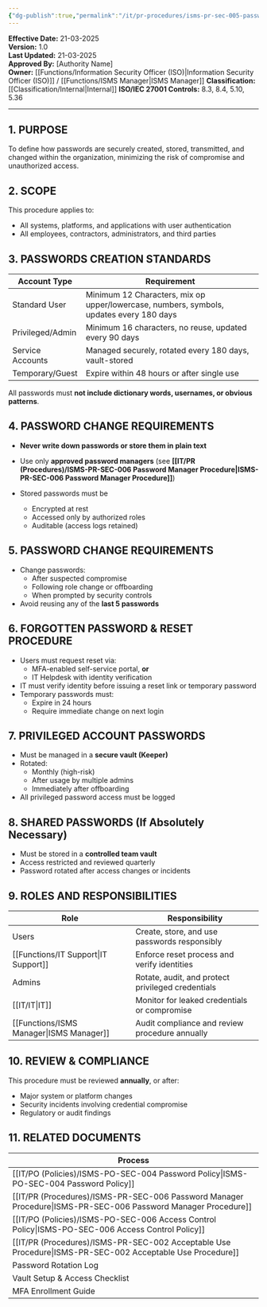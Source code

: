 ```yaml
---
{"dg-publish":true,"permalink":"/it/pr-procedures/isms-pr-sec-005-password-management-procedure/","tags":["password","procedure"],"noteIcon":"default"}
---
```


**Effective Date:** 21-03-2025  
**Version:** 1.0  
**Last Updated:** 21-03-2025  
**Approved By:** [Authority Name]  
**Owner:** [[Functions/Information Security Officer (ISO)\|Information Security Officer (ISO)]] / [[Functions/ISMS Manager\|ISMS Manager]]
**Classification:** [[Classification/Internal\|Internal]]
**ISO/IEC 27001 Controls:** 8.3, 8.4, 5.10, 5.36

---
## **1. PURPOSE**  
To define how passwords are securely created, stored, transmitted, and changed within the organization, minimizing the risk of compromise and unauthorized access.
## **2. SCOPE**
This procedure applies to:
- All systems, platforms, and applications with user authentication
- All employees, contractors, administrators, and third parties
## **3. PASSWORDS CREATION STANDARDS** 
 
| Account Type     | Requirement                                                                             |
| ---------------- | --------------------------------------------------------------------------------------- |
| Standard User    | Minimum 12 Characters, mix op upper/lowercase, numbers, symbols, updates every 180 days |
| Privileged/Admin | Minimum 16 characters, no reuse, updated every 90 days                                  |
| Service Accounts | Managed securely, rotated every 180 days, vault-stored                                  |
| Temporary/Guest  | Expire within 48 hours or after single use                                              |
All passwords must **not include dictionary words, usernames, or obvious patterns**.

## **4. PASSWORD CHANGE REQUIREMENTS**
- **Never write down passwords or store them in plain text**
- Use only **approved password managers** (see **[[IT/PR (Procedures)/ISMS-PR-SEC-006 Password Manager Procedure\|ISMS-PR-SEC-006 Password Manager Procedure]]**)
    
- Stored passwords must be
    - Encrypted at rest
    - Accessed only by authorized roles
    - Auditable (access logs retained)
## **5. PASSWORD CHANGE REQUIREMENTS**  
- Change passwords:
    - After suspected compromise
    - Following role change or offboarding
    - When prompted by security controls
- Avoid reusing any of the **last 5 passwords**
## **6. FORGOTTEN PASSWORD & RESET PROCEDURE**  
- Users must request reset via:
    - MFA-enabled self-service portal, **or**
    - IT Helpdesk with identity verification
- IT must verify identity before issuing a reset link or temporary password
- Temporary passwords must:
    - Expire in 24 hours
    - Require immediate change on next login
## **7. PRIVILEGED ACCOUNT PASSWORDS**  
- Must be managed in a **secure vault (Keeper)**
- Rotated:
    - Monthly (high-risk)
    - After usage by multiple admins
    - Immediately after offboarding
- All privileged password access must be logged
## **8. SHARED PASSWORDS (If Absolutely Necessary)**
- Must be stored in a **controlled team vault**
- Access restricted and reviewed quarterly
- Password rotated after access changes or incidents
## **9. ROLES AND RESPONSIBILITIES**

| Role             | Responsibility                                    |
| ---------------- | ------------------------------------------------- |
| Users            | Create, store, and use passwords responsibly      |
| [[Functions/IT Support\|IT Support]]   | Enforce reset process and verify identities       |
| Admins           | Rotate, audit, and protect privileged credentials |
| [[IT/IT\|IT]]           | Monitor for leaked credentials or compromise      |
| [[Functions/ISMS Manager\|ISMS Manager]] | Audit compliance and review procedure annually    |
## **10. REVIEW & COMPLIANCE**
This procedure must be reviewed **annually**, or after:
- Major system or platform changes
- Security incidents involving credential compromise
- Regulatory or audit findings
## **11. RELATED DOCUMENTS**

| Process                                        |
| ---------------------------------------------- |
| [[IT/PO (Policies)/ISMS-PO-SEC-004 Password Policy\|ISMS-PO-SEC-004 Password Policy]]            |
| [[IT/PR (Procedures)/ISMS-PR-SEC-006 Password Manager Procedure\|ISMS-PR-SEC-006 Password Manager Procedure]] |
| [[IT/PO (Policies)/ISMS-PO-SEC-006 Access Control Policy\|ISMS-PO-SEC-006 Access Control Policy]]      |
| [[IT/PR (Procedures)/ISMS-PR-SEC-002 Acceptable Use Procedure\|ISMS-PR-SEC-002 Acceptable Use Procedure]]   |
| Password Rotation Log                          |
| Vault Setup & Access Checklist                 |
| MFA Enrollment Guide                           |




